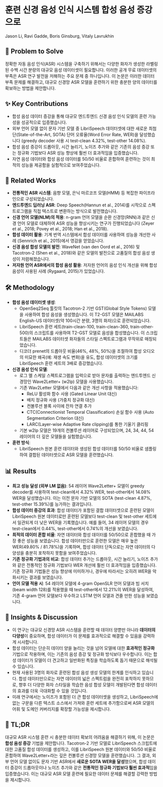 # 훈련 신경 음성 인식 시스템 합성 음성 증강으로

Jason Li, Ravi Gadde, Boris Ginsburg, Vitaly Lavrukhin

## 🧩 Problem to Solve

정확한 자동 음성 인식(ASR) 시스템을 구축하기 위해서는 다양한 화자가 생성한 라벨링된 수백 시간 분량의 대규모 음성 데이터셋이 필요합니다. 이러한 공개 무료 데이터셋의 부족은 ASR 연구 발전을 저해하는 주요 문제 중 하나입니다. 이 논문은 이러한 데이터 부족 문제를 해결하고, 대규모 신경망 ASR 모델을 훈련하기 위한 충분한 양의 데이터를 확보하는 방법을 제안합니다.

## ✨ Key Contributions

- 합성 음성 데이터 증강을 통해 대규모 엔드투엔드 신경 음성 인식 모델의 훈련 가능성을 성공적으로 입증했습니다.
- 외부 언어 모델 없이 문자 기반 모델 중 LibriSpeech 데이터셋에 대한 새로운 최첨단(State-of-the-Art, SOTA) 단어 오류율(Word Error Rate, WER)을 달성했습니다 (greedy decoder 사용 시 test-clean 4.32%, test-other 14.08%).
- 합성 음성 증강이 드롭아웃, 시간 늘리기, 노이즈 추가와 같은 기존의 음성 증강 또는 정규화 기법보다 ASR 성능 향상에 훨씬 더 효과적임을 입증했습니다.
- 자연 음성 데이터와 합성 음성 데이터를 50/50 비율로 혼합하여 훈련하는 것이 최적의 성능을 제공함을 실험적으로 보여주었습니다.

## 📎 Related Works

- **전통적인 ASR 시스템**: 음향 모델, 은닉 마르코프 모델(HMM) 등 복잡한 파이프라인으로 구성되었습니다.
- **엔드투엔드 딥러닝 ASR**: Deep Speech(Hannun et al., 2014)를 시작으로 스펙트로그램을 직접 텍스트로 변환하는 방식으로 발전했습니다.
- **신경 언어 모델(NLM)의 적용**: n-gram 언어 모델을 순환 신경망(RNN)과 같은 신경 언어 모델로 대체하여 ASR 성능을 향상시키는 연구가 진행되었습니다 (Zeyer et al., 2018; Povey et al., 2018; Han et al., 2018).
- **합성 데이터 활용**: 기계 번역 시스템에서 합성 데이터를 사용하여 성능을 개선한 사례 (Sennrich et al., 2015)에서 영감을 얻었습니다.
- **신경 음성 합성 모델의 발전**: WaveNet (van den Oord et al., 2016) 및 Tacotron-2 (Shen et al., 2018)와 같은 모델의 발전으로 고품질의 합성 음성 생성이 저렴해졌습니다.
- **저자원 언어 ASR에서의 합성 음성 활용**: 저자원 언어의 음성 인식 개선을 위해 합성 음성이 사용된 사례 (Rygaard, 2015)가 있었습니다.

## 🛠️ Methodology

- **합성 음성 데이터셋 생성**:
  - OpenSeq2Seq 툴킷의 Tacotron-2 기반 GST(Global Style Tokens) 모델을 사용하여 합성 음성을 생성했습니다. 이 T2-GST 모델은 MAILABS English-US 데이터셋(약 100시간 분량, 3명의 화자)으로 훈련되었습니다.
  - LibriSpeech 훈련 세트(train-clean-100, train-clean-360, train-other-500)의 스크립트를 사용하여 T2-GST 모델로 음성을 합성했습니다. 이 스크립트들은 MAILABS 데이터셋 화자들의 스타일 스펙트로그램과 무작위로 매칭되었습니다.
  - 디코더 prenet의 드롭아웃 비율(46%, 48%, 50%)을 조절하여 합성 오디오의 미묘한 왜곡(예: 재생 속도 변화)을 유도, 합성 데이터셋의 크기를 LibriSpeech 훈련 세트의 3배로 증강했습니다.
- **신경 음성 인식 모델**:
  - 로그 멜 스케일 스펙트로그램을 입력으로 받아 문자를 출력하는 엔드투엔드 신경망인 Wave2Letter+ (w2lp) 모델을 사용했습니다.
  - 기존 Wav2Letter 모델에서 다음과 같은 개선 사항을 적용했습니다:
    - ReLU 활성화 함수 사용 (Gated Linear Unit 대신)
    - 배치 정규화 사용 (가중치 정규화 대신)
    - 컨볼루션 블록 사이에 잔차 연결 추가
    - CTC(Connectionist Temporal Classification) 손실 함수 사용 (Auto Segmentation Criterion 대신)
    - LARC(Layer-wise Adaptive Rate clipping)를 통한 기울기 클리핑
  - 기본 w2lp 모델은 19개의 컨볼루션 레이어로 구성되었으며, 24, 34, 44, 54 레이어의 더 깊은 모델들을 실험했습니다.
- **훈련 방식**:
  - LibriSpeech 원본 훈련 데이터와 생성된 합성 데이터를 50/50 비율로 샘플링하여 결합된 데이터셋으로 ASR 모델을 훈련했습니다.

## 📊 Results

- **최고 성능 달성 (외부 LM 없음)**: 54 레이어 Wave2Letter+ 모델이 greedy decoder를 사용하여 test-clean에서 $4.32\%$ WER, test-other에서 $14.08\%$ WER을 달성했습니다. 이는 이전 문자 기반 모델의 SOTA (test-clean $4.87\%$, test-other $15.39\%$)를 능가하는 결과입니다.
- **합성 데이터 증강의 효과**: 합성 데이터가 포함된 결합 데이터셋으로 훈련된 모델이 LibriSpeech 원본 데이터로만 훈련된 모델보다 test-clean 및 test-other 세트에서 일관되게 더 낮은 WER을 기록했습니다. 예를 들어, 34 레이어 모델의 경우 test-clean에서 $0.44\%$, test-other에서 $0.74\%$의 개선을 보였습니다.
- **최적의 데이터 혼합 비율**: 자연 데이터와 합성 데이터를 $50/50$으로 혼합했을 때 가장 좋은 성능을 보였습니다. 합성 데이터만으로 훈련한 모델은 매우 높은 WER($49.80\%$ / $81.78\%$)을 기록하며, 합성 데이터 단독으로는 자연 데이터의 다양성을 충분히 포착하지 못함을 보여주었습니다.
- **기존 정규화 기법과의 비교**: 합성 데이터 추가는 드롭아웃, 시간 늘리기, 노이즈 추가와 같은 전통적인 정규화 기법보다 WER 개선에 훨씬 더 효과적임을 입증했습니다. 기존 정규화 기법들은 성능 향상에 미미하거나, 경우에 따라서는 오히려 WER을 악화시키는 결과를 보였습니다.
- **언어 모델 적용 시**: 54 레이어 모델에 4-gram OpenSLR 언어 모델과 빔 서치(beam width 128)를 적용했을 때 test-other에서 $12.21\%$의 WER을 달성하여, 기존 4-gram 언어 모델보다 우수하고 LSTM 언어 모델과 견줄 만한 성능을 보였습니다.

## 🧠 Insights & Discussion

- 이 연구는 대규모 신경망 ASR 시스템을 훈련할 때 데이터 양뿐만 아니라 **데이터의 다양성**이 중요하며, 합성 데이터가 이 문제를 효과적으로 해결할 수 있음을 강력하게 시사합니다.
- 합성 데이터는 단순히 데이터 양을 늘리는 것을 넘어 모델에 대한 **효과적인 정규화** 기법으로 작용하며, 이는 기존의 음성 증강 및 정규화 방식보다 우수합니다. 이는 합성 데이터가 모델이 더 견고하고 일반화된 특징을 학습하도록 돕기 때문으로 해석될 수 있습니다.
- 현재 사용된 3명의 화자로 훈련된 합성 음성 생성 모델의 한계를 인식하고 있습니다. 합성 데이터만으로는 자연 데이터의 넓은 스펙트럼을 완전히 포착하지 못하므로, 향후 더 다양한 화자 스타일을 학습한 음성 합성 모델이 개발된다면 합성 데이터의 효과를 더욱 극대화할 수 있을 것입니다.
- 미래 연구에서는 노이즈가 포함된 더 큰 합성 데이터셋을 생성하고, LibriSpeech에 없는 구문을 다른 텍스트 소스에서 가져와 훈련 세트에 추가함으로써 ASR 모델의 어휘 및 도메인 커버리지를 확장할 가능성을 제시합니다.

## 📌 TL;DR

대규모 ASR 시스템 훈련 시 충분한 데이터 확보의 어려움을 해결하기 위해, 이 논문은 **합성 음성 증강** 기법을 제안합니다. Tacotron-2 기반 모델로 LibriSpeech 스크립트에 대한 고품질 합성 데이터를 생성하고, 이를 LibriSpeech 원본 데이터와 $50/50$ 비율로 혼합하여 Wave2Letter+라는 깊은 컨볼루션 신경망 모델을 훈련했습니다. 그 결과, 외부 언어 모델 없이도 문자 기반 ASR에서 **새로운 SOTA WER을 달성**했으며, 합성 데이터 증강이 드롭아웃이나 노이즈 추가와 같은 **전통적인 정규화 기법보다 훨씬 효과적**임을 입증했습니다. 이는 대규모 ASR 모델 훈련에 필요한 데이터 문제를 해결할 강력한 방법을 제시합니다.
